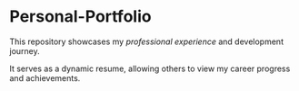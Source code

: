 # Personal-Portfolio

This repository showcases my *professional experience* and development journey.

It serves as a dynamic resume, allowing others to view my career progress and achievements.